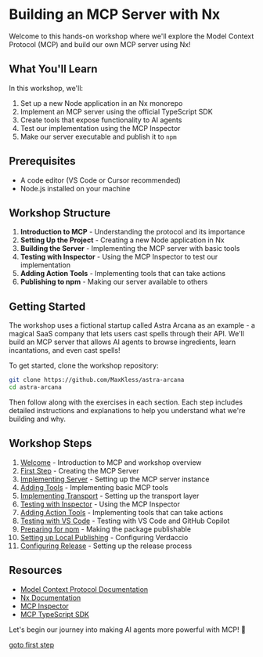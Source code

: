 # Building an MCP Server with Nx

Welcome to this hands-on workshop where we'll explore the Model Context Protocol (MCP) and build our own MCP server using Nx!

## What You'll Learn

In this workshop, we'll:

1. Set up a new Node application in an Nx monorepo
2. Implement an MCP server using the official TypeScript SDK
3. Create tools that expose functionality to AI agents
4. Test our implementation using the MCP Inspector
5. Make our server executable and publish it to `npm`

## Prerequisites

- A code editor (VS Code or Cursor recommended)
- Node.js installed on your machine

## Workshop Structure

1. **Introduction to MCP** - Understanding the protocol and its importance
2. **Setting Up the Project** - Creating a new Node application in Nx
3. **Building the Server** - Implementing the MCP server with basic tools
4. **Testing with Inspector** - Using the MCP Inspector to test our implementation
5. **Adding Action Tools** - Implementing tools that can take actions
6. **Publishing to npm** - Making our server available to others

## Getting Started

The workshop uses a fictional startup called Astra Arcana as an example - a magical SaaS company that lets users cast spells through their API. We'll build an MCP server that allows AI agents to browse ingredients, learn incantations, and even cast spells!

To get started, clone the workshop repository:

```bash
git clone https://github.com/MaxKless/astra-arcana
cd astra-arcana
```

Then follow along with the exercises in each section. Each step includes detailed instructions and explanations to help you understand what we're building and why.

## Workshop Steps

1. [Welcome](00_welcome.md) - Introduction to MCP and workshop overview
2. [First Step](01_first_step.md) - Creating the MCP Server
3. [Implementing Server](02_implementing_server.md) - Setting up the MCP server instance
4. [Adding Tools](03_adding_tools.md) - Implementing basic MCP tools
5. [Implementing Transport](04_implementing_transport.md) - Setting up the transport layer
6. [Testing with Inspector](05_testing_with_inspector.md) - Using the MCP Inspector
7. [Adding Action Tools](06_adding_action_tools.md) - Implementing tools that can take actions
8. [Testing with VS Code](07_testing_with_vscode.md) - Testing with VS Code and GitHub Copilot
9. [Preparing for npm](08_publishing_to_npm.md) - Making the package publishable
10. [Setting up Local Publishing](09_release_configuration.md) - Configuring Verdaccio
11. [Configuring Release](10_configuring_release.md) - Setting up the release process

## Resources

- [Model Context Protocol Documentation](https://modelcontextprotocol.io/introduction)
- [Nx Documentation](https://nx.dev)
- [MCP Inspector](https://github.com/modelcontextprotocol/inspector)
- [MCP TypeScript SDK](https://github.com/modelcontextprotocol/typescript-sdk)

Let's begin our journey into making AI agents more powerful with MCP! 🚀

[goto first step](01_first_step.md)
